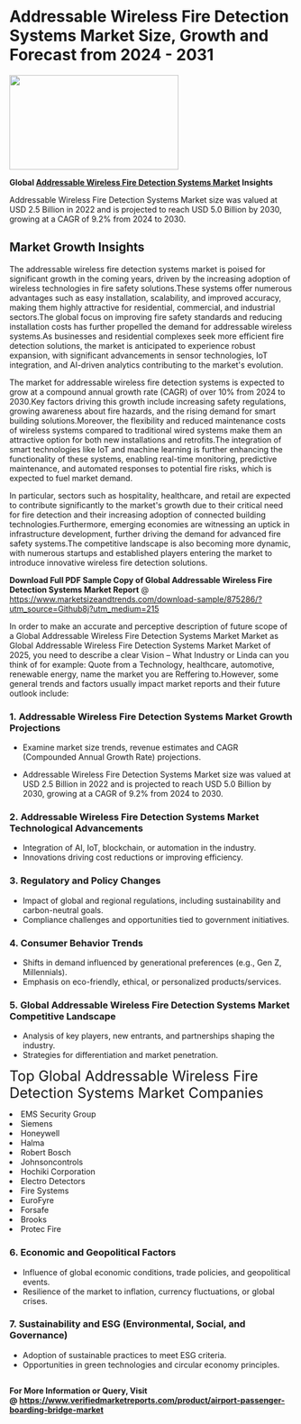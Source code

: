 <H1>Addressable Wireless Fire Detection Systems Market Size, Growth and Forecast from 2024 - 2031</H1><img class="aligncenter size-medium wp-image-584254" src="https://thirdeyenews.in/wp-content/uploads/2024/09/Global-Market-Research-300x168.jpeg" alt="" width="300" height="168" /><p><strong>Global&nbsp;<a href="https://www.marketsizeandtrends.com/download-sample/875286/?utm_source=Github8j?utm_medium=215">Addressable Wireless Fire Detection Systems Market</a> Insights</strong></p><p>Addressable Wireless Fire Detection Systems Market size was valued at USD 2.5 Billion in 2022 and is projected to reach USD 5.0 Billion by 2030, growing at a CAGR of 9.2% from 2024 to 2030.</p><p><h2>Market Growth Insights</h2> <p>The addressable wireless fire detection systems market is poised for significant growth in the coming years, driven by the increasing adoption of wireless technologies in fire safety solutions.These systems offer numerous advantages such as easy installation, scalability, and improved accuracy, making them highly attractive for residential, commercial, and industrial sectors.The global focus on improving fire safety standards and reducing installation costs has further propelled the demand for addressable wireless systems.As businesses and residential complexes seek more efficient fire detection solutions, the market is anticipated to experience robust expansion, with significant advancements in sensor technologies, IoT integration, and AI-driven analytics contributing to the market's evolution.</p> <p>The market for addressable wireless fire detection systems is expected to grow at a compound annual growth rate (CAGR) of over 10% from 2024 to 2030.Key factors driving this growth include increasing safety regulations, growing awareness about fire hazards, and the rising demand for smart building solutions.Moreover, the flexibility and reduced maintenance costs of wireless systems compared to traditional wired systems make them an attractive option for both new installations and retrofits.The integration of smart technologies like IoT and machine learning is further enhancing the functionality of these systems, enabling real-time monitoring, predictive maintenance, and automated responses to potential fire risks, which is expected to fuel market demand.<p>In particular, sectors such as hospitality, healthcare, and retail are expected to contribute significantly to the market's growth due to their critical need for fire detection and their increasing adoption of connected building technologies.Furthermore, emerging economies are witnessing an uptick in infrastructure development, further driving the demand for advanced fire safety systems.The competitive landscape is also becoming more dynamic, with numerous startups and established players entering the market to introduce innovative wireless fire detection solutions.</p> <p><span class=""><strong>Download Full PDF Sample Copy of Global Addressable Wireless Fire Detection Systems Market Report</strong> @ <a href="https://www.marketsizeandtrends.com/download-sample/875286/?utm_source=Github8j?utm_medium=215" target="_blank">https://www.marketsizeandtrends.com/download-sample/875286/?utm_source=Github8j?utm_medium=215</a></span></p><p>In order to make an accurate and perceptive description of future scope of a Global&nbsp;Addressable Wireless Fire Detection Systems Market Market as Global&nbsp;Addressable Wireless Fire Detection Systems Market Market of 2025, you need to describe a clear Vision &ndash; What Industry or Linda can you think of for example: Quote from a Technology, healthcare, automotive, renewable energy, name the market you are Reffering to.However, some general trends and factors usually impact market reports and their future outlook include:</p><h3>1.&nbsp;<strong>Addressable Wireless Fire Detection Systems Market Growth Projections</strong></h3><ul><li>Examine market size trends, revenue estimates and CAGR (Compounded Annual Growth Rate) projections.</li><li><p>Addressable Wireless Fire Detection Systems Market size was valued at USD 2.5 Billion in 2022 and is projected to reach USD 5.0 Billion by 2030, growing at a CAGR of 9.2% from 2024 to 2030.</p></li></ul><h3>2.&nbsp;<strong>Addressable Wireless Fire Detection Systems Market Technological Advancements</strong></h3><ul><li>Integration of AI, IoT, blockchain, or automation in the industry.</li><li>Innovations driving cost reductions or improving efficiency.</li></ul><h3>3.&nbsp;<strong>Regulatory and Policy Changes</strong></h3><ul><li>Impact of global and regional regulations, including sustainability and carbon-neutral goals.</li><li>Compliance challenges and opportunities tied to government initiatives.</li></ul><h3>4.&nbsp;<strong>Consumer Behavior Trends</strong></h3><ul><li>Shifts in demand influenced by generational preferences (e.g., Gen Z, Millennials).</li><li>Emphasis on eco-friendly, ethical, or personalized products/services.</li></ul><h3>5.&nbsp;<strong>Global Addressable Wireless Fire Detection Systems Market Competitive Landscape</strong></h3><ul><li>Analysis of key players, new entrants, and partnerships shaping the industry.</li><li>Strategies for differentiation and market penetration.</li></ul><p data-pm-slice="1 1 []"><span style="color: inherit; font-family: inherit; font-size: 25px;">Top Global Addressable Wireless Fire Detection Systems Market Companies</span></p><div class="" data-test-id=""><p><li>EMS Security Group</li><li> Siemens</li><li> Honeywell</li><li> Halma</li><li> Robert Bosch</li><li> Johnsoncontrols</li><li> Hochiki Corporation</li><li> Electro Detectors</li><li> Fire Systems</li><li> EuroFyre</li><li> Forsafe</li><li> Brooks</li><li> Protec Fire</li></p></div><h3>6.&nbsp;<strong>Economic and Geopolitical Factors</strong></h3><ul><li>Influence of global economic conditions, trade policies, and geopolitical events.</li><li>Resilience of the market to inflation, currency fluctuations, or global crises.</li></ul><h3>7.&nbsp;<strong>Sustainability and ESG (Environmental, Social, and Governance)</strong></h3><ul><li>Adoption of sustainable practices to meet ESG criteria.</li><li>Opportunities in green technologies and circular economy principles.</li></ul><h2><strong style="font-size: 14px;">For More Information or Query, Visit @&nbsp;</strong><a style="background-color: #ffffff; font-size: 14px;" href="https://www.marketsizeandtrends.com/report/addressable-wireless-fire-detection-systems-market/" target="_blank">https://www.verifiedmarketreports.com/product/airport-passenger-boarding-bridge-market</a></h2>